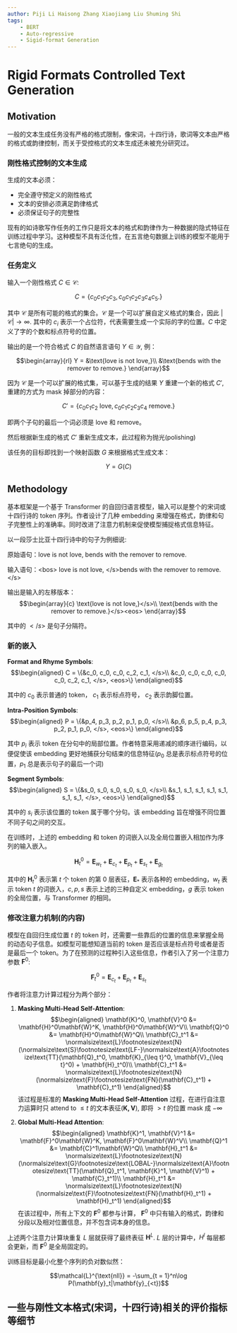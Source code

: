 ```yaml
---
author: Piji Li Haisong Zhang Xiaojiang Liu Shuming Shi
tags: 
    - BERT
    - Auto-regressive
    - Sigid-format Generation
---
```


# Rigid Formats Controlled Text Generation

<!--more-->

## Motivation

一般的文本生成任务没有严格的格式限制，像宋词，十四行诗，歌词等文本由严格的格式或韵律控制，而关于受控格式的文本生成还未被充分研究过。

### 刚性格式控制的文本生成

生成的文本必须：

- 完全遵守预定义的刚性格式
- 文本的安排必须满足韵律格式
- 必须保证句子的完整性

现有的如诗歌写作任务的工作只是将文本的格式和韵律作为一种数据的隐式特征在训练过程中学习。这种模型不具有泛化性，在五言绝句数据上训练的模型不能用于七言绝句的生成。

### 任务定义

输入一个刚性格式 $C\in \mathcal{C}$:

$$C = \{c_0c_1c_2c_3, c_0c_1c_2c_3c_4c_5.\}$$

其中 $\mathcal{C}$ 是所有可能的格式的集合。$\mathcal{C}$ 是一个可以扩展自定义格式的集合，因此 $|\mathcal{C}|\rightarrow \infty$. 其中的 $c_i$ 表示一个占位符，代表需要生成一个实际的字的位置。$C$ 中定义了字的个数和标点符号的位置。

输出的是一个符合格式 $C$ 的自然语言语句 $Y\in \mathcal{Y}$, 例：

$$\begin{array}{rl}
    Y = &\text{love is not love,}\\
    &\text{bends with the remover to remove.}
\end{array}$$

因为 $\mathcal{C}$ 是一个可以扩展的格式集，可以基于生成的结果 $Y$ 重建一个新的格式 $C'$, 重建的方式为 mask 掉部分的内容：

$$C' = \{c_0c_1c_2 \text{ love}, c_0c_1c_2c_3c_4 \text{ remove}.\}$$

即两个子句的最后一个词必须是 $\text{love}$ 和 $\text{remove}$。

然后根据新生成的格式 $C'$ 重新生成文本，此过程称为抛光(polishing)

该任务的目标即找到一个映射函数 $G$ 来根据格式生成文本：

$$Y = G(C)$$

## Methodology

基本框架是一个基于 Transformer 的自回归语言模型，输入可以是整个的宋词或十四行诗的 token 序列。作者设计了几种 embedding 来增强在格式，韵律和句子完整性上的准确率。同时改进了注意力机制来促使模型捕捉格式信息特征。

以一段莎士比亚十四行诗中的句子为例细说:

原始语句：$\text{love is not love, bends with the remover to remove.}$

输入语句：$\text{<bos> love is not love, </s>bends with the remover to remove.</s>}$

输出是输入的左移版本：$$\begin{array}{c}
    \text{love is not love,}</s>\\
    \text{bends with the remover to remove.}</s><eos>
\end{array}$$

其中的 $</s>$ 是句子分隔符。

### 新的嵌入

**Format and Rhyme Symbols**:
$$\begin{aligned}
    C = \{&c_0, c_0, c_0, c_2, c_1, </s>\\
    &c_0, c_0, c_0, c_0, c_0, c_2, c_1, </s>, <eos>\}
\end{aligned}$$

其中的 $c_0$ 表示普通的 token， $c_1$ 表示标点符号， $c_2$ 表示韵脚位置。

**Intra-Position Symbols**:
$$\begin{aligned}
    P = \{&p_4, p_3, p_2, p_1, p_0, </s>\\
    &p_6, p_5, p_4, p_3, p_2, p_1, p_0, </s>, <eos>\}
\end{aligned}$$

其中 $p_i$ 表示 token 在分句中的局部位置。作者特意采用递减的顺序进行编码，以便促使该 embedding 更好地捕获分句结束的信息特征($p_0$ 总是表示标点符号的位置，$p_1$ 总是表示句子的最后一个词)

**Segment Symbols**:
$$\begin{aligned}
    S = \{&s_0, s_0, s_0, s_0, s_0, </s>\\
    &s_1, s_1, s_1, s_1, s_1, s_1, s_1, </s>, <eos>\}
\end{aligned}$$

其中的 $s_i$ 表示该位置的 token 属于哪个分句。该 embedding 旨在增强不同位置不同子句之间的交互。

在训练时，上述的 embedding 和 token 的词嵌入以及全局位置嵌入相加作为序列的输入嵌入。

$$\mathbf{H}_t^0 = \mathbf{E}_{w_t} + \mathbf{E}_{c_t} + \mathbf{E}_{p_t} + \mathbf{E}_{s_t} + \mathbf{E}_{g_t}$$

其中的 $\mathbf{H}_t^0$ 表示第 $t$ 个 token 的第 $0$ 层表征，$\mathbf{E}_*$ 表示各种的 embedding，$w_t$ 表示 token $t$ 的词嵌入，$c, p, s$ 表示上述的三种自定义 embedding，$g$ 表示 token 的全局位置，与 Transformer 的相同。

### 修改注意力机制(的内容)

模型在自回归生成位置 $t$ 的 token 时，还需要一些靠后的位置的信息来掌握全局的动态句子信息。如模型可能想知道当前的 token 是否应该是标点符号或者是否是最后一个 token。为了在预测的过程种引入这些信息，作者引入了另一个注意力参数 $\mathbf{F}^0$:

$$\mathbf{F}_t^0 = \mathbf{E}_{c_t} + \mathbf{E}_{p_t} + \mathbf{E}_{s_t}$$

作者将注意力计算过程分为两个部分：

1. **Masking Multi-Head Self-Attention**:
   $$\begin{aligned}
       \mathbf{K}^0, \mathbf{V}^0 &= \mathbf{H}^0\mathbf{W}^K, \mathbf{H}^0\mathbf{W}^V\\
       \mathbf{Q}^0 &= \mathbf{H}^0\mathbf{W}^Q\\
       \mathbf{C}_t^1 &= \normalsize\text{L}\footnotesize\text{N}(\normalsize\text{S}\footnotesize\text{LF-}\normalsize\text{A}\footnotesize\text{TT}(\mathbf{Q}_t^0, \mathbf{K}_{\leq t}^0, \mathbf{V}_{\leq t}^0) + \mathbf{H}_t^0)\\
       \mathbf{C}_t^1 &= \normalsize\text{L}\footnotesize\text{N}(\normalsize\text{F}\footnotesize\text{FN}(\mathbf{C}_t^1) + \mathbf{C}_t^1)
   \end{aligned}$$
   该过程是标准的 **Masking Multi-Head Self-Attention** 过程，在进行自注意力运算时只 attend to $\leq t$ 的文本表征($\mathbf{K, V}$), 即将 $> t$ 的位置 mask 成 $-\infty$

2. **Global Multi-Head Attention**:
   $$\begin{aligned}
       \mathbf{K}^1, \mathbf{V}^1 &= \mathbf{F}^0\mathbf{W}^K, \mathbf{F}^0\mathbf{W}^V\\
       \mathbf{Q}^1 &= \mathbf{C}^1\mathbf{W}^Q\\
       \mathbf{H}_t^1 &= \normalsize\text{L}\footnotesize\text{N}(\normalsize\text{G}\footnotesize\text{LOBAL-}\normalsize\text{A}\footnotesize\text{TT}(\mathbf{Q}_t^1, \mathbf{K}^1, \mathbf{V}^1) + \mathbf{C}_t^1)\\
       \mathbf{H}_t^1 &= \normalsize\text{L}\footnotesize\text{N}(\normalsize\text{F}\footnotesize\text{FN}(\mathbf{H}_t^1) + \mathbf{H}_t^1)
   \end{aligned}$$
   在该过程中，所有上下文的 $\mathbf{F}^0$ 都参与计算， $\mathbf{F}^0$ 中只有输入的格式，韵律和分段以及相对位置信息，并不包含词本身的信息。

上述两个注意力计算块重复 $L$ 层就获得了最终表征 $\mathbf{H}^L$. $L$ 层的计算中，$H^l$ 每层都会更新，而 $\mathbf{F}^0$ 是全局固定的。

训练目标是最小化整个序列的负对数似然：

$$\mathcal{L}^{\text{nll}} = -\sum_{t = 1}^n\log P(\mathbf{y}_t|\mathbf{y}_{<t})$$

## 一些与刚性文本格式(宋词，十四行诗)相关的评价指标等细节